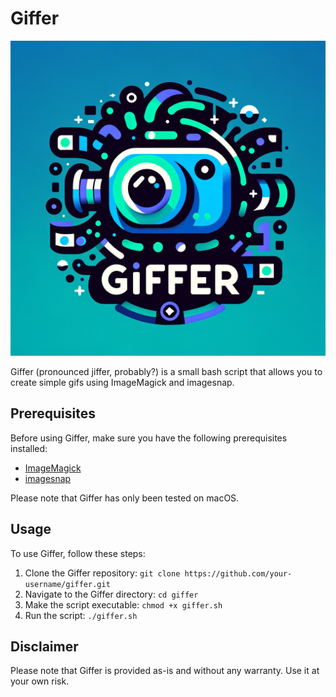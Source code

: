 # Giffer

![Logo](/logo.png)

Giffer (pronounced jiffer, probably?) is a small bash script that allows you to create simple gifs using ImageMagick and imagesnap.

## Prerequisites

Before using Giffer, make sure you have the following prerequisites installed:

- [ImageMagick](https://imagemagick.org/)
- [imagesnap](https://github.com/rharder/imagesnap)

Please note that Giffer has only been tested on macOS.

## Usage

To use Giffer, follow these steps:

1. Clone the Giffer repository: `git clone https://github.com/your-username/giffer.git`
2. Navigate to the Giffer directory: `cd giffer`
3. Make the script executable: `chmod +x giffer.sh`
4. Run the script: `./giffer.sh`

## Disclaimer

Please note that Giffer is provided as-is and without any warranty. Use it at your own risk.
